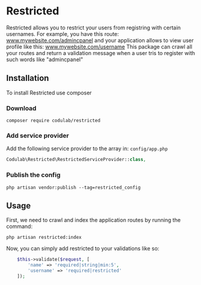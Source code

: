 # Restricted

Restricted allows you to restrict your users from registring with certain usernames.
For example, you have this route: www.mywebsite.com/admincpanel
and your application allows to view user profile like this: www.mywebsite.com/username
This package can crawl all your routes and return a validation message when a user tris to register with such words like "admincpanel"

## Installation

To install Restricted use composer

### Download

```
composer require codulab/restricted
```

### Add service provider

Add the following service provider to the array in: ```config/app.php```

```php
Codulab\Restricted\RestrictedServiceProvider::class,
```

### Publish the config

```
php artisan vendor:publish --tag=restricted_config
```

## Usage

First, we need to crawl and index the application routes by running the command:

```
php artisan restricted:index
```
Now, you can simply add restricted to your validations like so:

```php
    $this->validate($request, [
        'name' => 'required|string|min:5',
        'username' => 'required|restricted'
    ]);
```
